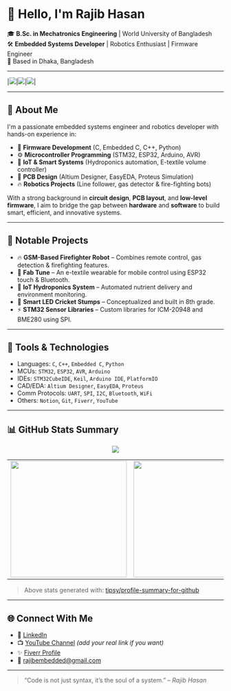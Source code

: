 # 👋 Hello, I'm Rajib Hasan

🎓 **B.Sc. in Mechatronics Engineering** | World University of Bangladesh  
🛠️ **Embedded Systems Developer** | Robotics Enthusiast | Firmware Engineer  
📍 Based in Dhaka, Bangladesh

---
|![](https://github-profile-summary-cards.vercel.app/api/cards/stats?username=mithi&theme=dracula)|![](https://github-profile-summary-cards.vercel.app/api/cards/repos-per-language?username=mithi&theme=dracula)|![](https://github-profile-summary-cards.vercel.app/api/cards/most-commit-language?username=mithi&theme=dracula)|

---

## 🚀 About Me

I'm a passionate embedded systems engineer and robotics developer with hands-on experience in:

- 🌟 **Firmware Development** (C, Embedded C, C++, Python)
- ⚙️ **Microcontroller Programming** (STM32, ESP32, Arduino, AVR)
- 🧠 **IoT & Smart Systems** (Hydroponics automation, E-textile volume controller)
- 📐 **PCB Design** (Altium Designer, EasyEDA, Proteus Simulation)
- 🔥 **Robotics Projects** (Line follower, gas detector & fire-fighting bots)

With a strong background in **circuit design**, **PCB layout**, and **low-level firmware**, I aim to bridge the gap between **hardware** and **software** to build smart, efficient, and innovative systems.

---

## 🧠 Notable Projects

- 🔥 **GSM-Based Firefighter Robot** – Combines remote control, gas detection & firefighting features.
- 🧵 **Fab Tune** – An e-textile wearable for mobile control using ESP32 touch & Bluetooth.
- 🌿 **IoT Hydroponics System** – Automated nutrient delivery and environment monitoring.
- 🏏 **Smart LED Cricket Stumps** – Conceptualized and built in 8th grade.
- ⚡ **STM32 Sensor Libraries** – Custom libraries for ICM-20948 and BME280 using SPI.

---

## 🧰 Tools & Technologies

- Languages: `C`, `C++`, `Embedded C`, `Python`
- MCUs: `STM32`, `ESP32`, `AVR`, `Arduino`
- IDEs: `STM32CubeIDE`, `Keil`, `Arduino IDE`, `PlatformIO`
- CAD/EDA: `Altium Designer`, `EasyEDA`, `Proteus`
- Comm Protocols: `UART`, `SPI`, `I2C`, `Bluetooth`, `WiFi`
- Others: `Notion`, `Git`, `Fiverr`, `YouTube`


---

## 📊 GitHub Stats Summary

<div align="center">
  <img src="https://github-profile-summary-cards.vercel.app/api/cards/profile-details?username=RajibHasan-MTE&theme=github_dark" />
  <table>
  <tr>
    <td>
      <img src="https://github-profile-summary-cards.vercel.app/api/cards/repos-per-language?username=RajibHasan-MTE&theme=github_dark" width="270"/>
    </td>
    <td>
      <img src="https://github-profile-summary-cards.vercel.app/api/cards/most-commit-language?username=RajibHasan-MTE&theme=github_dark" width="270"/>
    </td>
    <td>
      <img src="https://github-profile-summary-cards.vercel.app/api/cards/stats?username=RajibHasan-MTE&theme=github_dark" width="270"/>
    </td>
  </tr>
</table>
</div>

> Above stats generated with: [tipsy/profile-summary-for-github](https://github.com/vn7n24fzkq/github-profile-summary-cards)

---

## 🌐 Connect With Me

- 💼 [LinkedIn](https://linkedin.com/in/rajibhasan-dev)  
- 📺 [YouTube Channel](https://youtube.com/@yourchannel) *(add your real link if you want)*  
- ✨ [Fiverr Profile](https://www.fiverr.com/rajib_hasan)  
- 📧 rajibembedded@gmail.com

---

> “Code is not just syntax, it’s the soul of a system.” – *Rajib Hasan*
